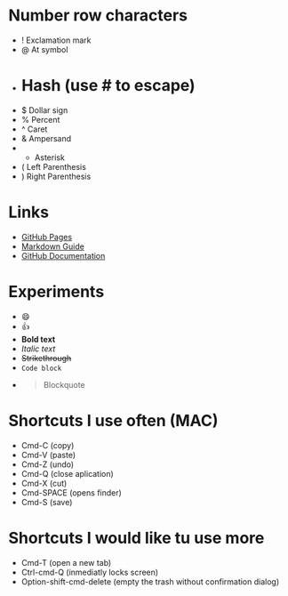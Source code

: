 # Number row characters
- ! Exclamation mark
- @ At symbol
- # Hash (use \# to escape)
- $ Dollar sign
- % Percent
- ^ Caret
- & Ampersand
- * Asterisk
- ( Left Parenthesis
- ) Right Parenthesis

# Links
- [GitHub Pages](https://pages.github.com/)
- [Markdown Guide](https://www.markdownguide.org/)
- [GitHub Documentation](https://docs.github.com/en)

# Experiments
- :smile: 
- :+1: 
- **Bold text** 
- *Italic text* 
- ~~Strikethrough~~ 
- `Code block` 
- > Blockquote 

# Shortcuts I use often (MAC) 
- Cmd-C (copy)
- Cmd-V (paste)
- Cmd-Z (undo)
- Cmd-Q (close aplication)
- Cmd-X (cut)
- Cmd-SPACE (opens finder)
- Cmd-S (save)

# Shortcuts I would like tu use more
- Cmd-T (open a new tab)
- Ctrl-cmd-Q (inmediatly locks screen)
- Option-shift-cmd-delete (empty the trash without confirmation dialog)

